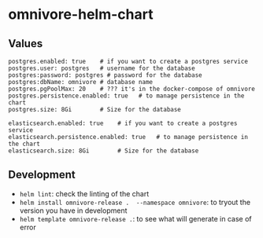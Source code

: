 # omnivore-helm-chart

## Values

```
postgres.enabled: true    # if you want to create a postgres service
postgres.user: postgres   # username for the database
postgres:password: postgres # password for the database
postgres:dbName: omnivore # database name
postgres.pgPoolMax: 20    # ??? it's in the docker-compose of omnivore
postgres.persistence.enabled: true   # to manage persistence in the chart
postgres.size: 8Gi        # Size for the database

elasticsearch.enabled: true    # if you want to create a postgres service
elasticsearch.persistence.enabled: true   # to manage persistence in the chart
elasticsearch.size: 8Gi        # Size for the database

```

## Development

- `helm lint`: check the linting of the chart
- `helm install omnivore-release .  --namespace omnivore`: to tryout the version you have in development
- `helm template omnivore-release .`: to see what will generate in case of error


